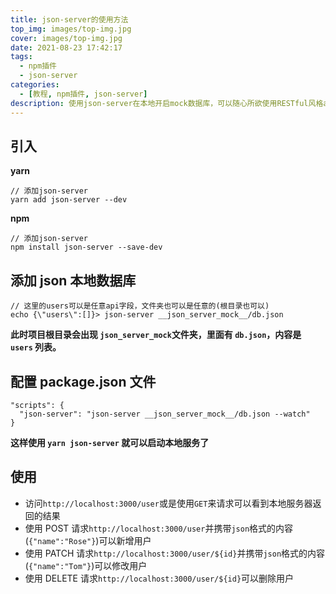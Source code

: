 ```yaml
---
title: json-server的使用方法
top_img: images/top-img.jpg
cover: images/top-img.jpg
date: 2021-08-23 17:42:17
tags:
  - npm插件
  - json-server
categories:
  - [教程, npm插件, json-server]
description: 使用json-server在本地开启mock数据库，可以随心所欲使用RESTful风格api
---
```


## 引入

**yarn**

```
// 添加json-server
yarn add json-server --dev
```

**npm**

```
// 添加json-server
npm install json-server --save-dev
```

## 添加 json 本地数据库

```
// 这里的users可以是任意api字段，文件夹也可以是任意的(根目录也可以)
echo {\"users\":[]}> json-server __json_server_mock__/db.json
```

**此时项目根目录会出现 `json_server_mock`文件夹，里面有 `db.json`，内容是 `users` 列表。**

## 配置 package.json 文件

```
"scripts": {
  "json-server": "json-server __json_server_mock__/db.json --watch"
}
```

**这样使用 `yarn json-server` 就可以启动本地服务了**

## 使用

- 访问`http://localhost:3000/user`或是使用`GET`来请求可以看到本地服务器返回的结果
- 使用 POST 请求`http://localhost:3000/user`并携带`json`格式的内容(`{"name":"Rose"}`)可以新增用户
- 使用 PATCH 请求`http://localhost:3000/user/${id}`并携带`json`格式的内容(`{"name":"Tom"}`)可以修改用户
- 使用 DELETE 请求`http://localhost:3000/user/${id}`可以删除用户
